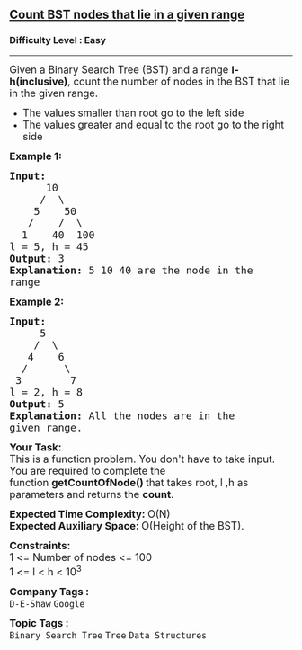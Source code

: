 <h2><a href="https://www.geeksforgeeks.org/problems/count-bst-nodes-that-lie-in-a-given-range/1?page=1&category=Tree&difficulty=Easy&sortBy=submissions">Count BST nodes that lie in a given range</a></h2><h3>Difficulty Level : Easy</h3><hr><div class="problems_problem_content__Xm_eO"><p><span style="font-size:18px">Given a Binary Search Tree (BST) and a range <strong>l-h(inclusive)</strong>, count the number of nodes in the BST that lie in the given range. </span></p>

<ul>
	<li><span style="font-size:18px">The values smaller than root go to the left side</span></li>
	<li><span style="font-size:18px">The values greater and equal to the root go to the right side</span></li>
</ul>

<p><span style="font-size:18px"><strong>Example 1:</strong></span></p>

<pre><span style="font-size:18px"><strong>Input:
</strong>      10
&nbsp;    /  \
&nbsp;   5    50
&nbsp;  /    /  \
&nbsp; 1    40  100
l = 5, h = 45
<strong>Output: </strong>3<strong>
Explanation: </strong>5 10 40 are the node in the
range</span>
</pre>

<p><span style="font-size:18px"><strong>Example 2:</strong></span></p>

<pre><span style="font-size:18px"><strong>Input:</strong>
     5
&nbsp;   /  \
&nbsp;  4    6
&nbsp; /      \
&nbsp;3        7
l = 2, h = 8
<strong>Output: </strong>5<strong>
Explanation: </strong>All the nodes are in the
given range.</span>
</pre>

<p><strong><span style="font-size:18px">Your Task:</span></strong><br>
<span style="font-size:18px">This is a function problem. You don't have to take input. You are required to complete the function&nbsp;<strong>getCountOfNode()&nbsp;</strong>that takes root, l ,h as parameters and returns the <strong>count</strong>.</span></p>

<p><span style="font-size:18px"><strong>Expected Time Complexity:&nbsp;</strong>O(N)<br>
<strong>Expected Auxiliary Space:&nbsp;</strong>O(Height of the BST).</span></p>

<p><span style="font-size:18px"><strong>Constraints:</strong><br>
1 &lt;= Number of nodes &lt;= 100<br>
1 &lt;= l &lt; h &lt; 10<sup>3</sup></span></p>
</div><p><span style=font-size:18px><strong>Company Tags : </strong><br><code>D-E-Shaw</code>&nbsp;<code>Google</code>&nbsp;<br><p><span style=font-size:18px><strong>Topic Tags : </strong><br><code>Binary Search Tree</code>&nbsp;<code>Tree</code>&nbsp;<code>Data Structures</code>&nbsp;